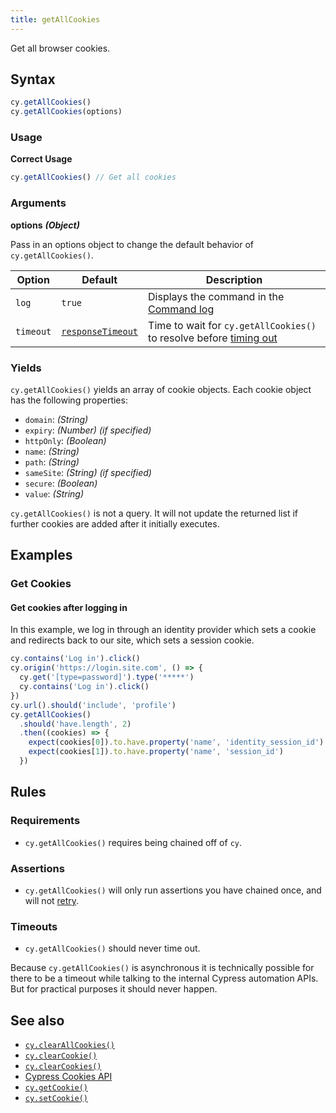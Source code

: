 ```yaml
---
title: getAllCookies
---
```


Get all browser cookies.

## Syntax

```javascript
cy.getAllCookies()
cy.getAllCookies(options)
```

### Usage

**<Icon name="check-circle" color="green"></Icon> Correct Usage**

```javascript
cy.getAllCookies() // Get all cookies
```

### Arguments

**<Icon name="angle-right"></Icon> options** **_(Object)_**

Pass in an options object to change the default behavior of
`cy.getAllCookies()`.

| Option    | Default                                                        | Description                                                                              |
| --------- | -------------------------------------------------------------- | ---------------------------------------------------------------------------------------- |
| `log`     | `true`                                                         | Displays the command in the [Command log](/guides/core-concepts/cypress-app#Command-Log) |
| `timeout` | [`responseTimeout`](/guides/references/configuration#Timeouts) | Time to wait for `cy.getAllCookies()` to resolve before [timing out](#Timeouts)          |

### Yields [<Icon name="question-circle"/>](/guides/core-concepts/introduction-to-cypress#Subject-Management)

`cy.getAllCookies()` yields an array of cookie objects. Each cookie object has
the following properties:

- `domain`: _(String)_
- `expiry`: _(Number)_ _(if specified)_
- `httpOnly`: _(Boolean)_
- `name`: _(String)_
- `path`: _(String)_
- `sameSite`: _(String)_ _(if specified)_
- `secure`: _(Boolean)_
- `value`: _(String)_

`cy.getAllCookies()` is not a query. It will not update the returned list if
further cookies are added after it initially executes.

## Examples

### Get Cookies

#### Get cookies after logging in

In this example, we log in through an identity provider which sets a cookie and
redirects back to our site, which sets a session cookie.

```javascript
cy.contains('Log in').click()
cy.origin('https://login.site.com', () => {
  cy.get('[type=password]').type('*****')
  cy.contains('Log in').click()
})
cy.url().should('include', 'profile')
cy.getAllCookies()
  .should('have.length', 2)
  .then((cookies) => {
    expect(cookies[0]).to.have.property('name', 'identity_session_id')
    expect(cookies[1]).to.have.property('name', 'session_id')
  })
```

## Rules

### Requirements [<Icon name="question-circle"/>](/guides/core-concepts/introduction-to-cypress#Chains-of-Commands)

- `cy.getAllCookies()` requires being chained off of `cy`.

### Assertions [<Icon name="question-circle"/>](/guides/core-concepts/introduction-to-cypress#Assertions)

- `cy.getAllCookies()` will only run assertions you have chained once, and will
  not [retry](/guides/core-concepts/retry-ability).

### Timeouts [<Icon name="question-circle"/>](/guides/core-concepts/introduction-to-cypress#Timeouts)

- `cy.getAllCookies()` should never time out.

<Alert type="warning">

Because `cy.getAllCookies()` is asynchronous it is technically possible for
there to be a timeout while talking to the internal Cypress automation APIs. But
for practical purposes it should never happen.

</Alert>

## See also

- [`cy.clearAllCookies()`](/api/commands/clearallcookies)
- [`cy.clearCookie()`](/api/commands/clearcookie)
- [`cy.clearCookies()`](/api/commands/clearcookies)
- [Cypress Cookies API](/api/cypress-api/cookies)
- [`cy.getCookie()`](/api/commands/getcookie)
- [`cy.setCookie()`](/api/commands/setcookie)
